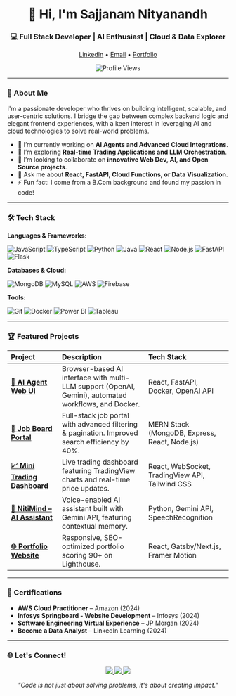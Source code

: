 <h1 align="center">👋 Hi, I'm Sajjanam Nityanandh</h1>
<h3 align="center">💻 Full Stack Developer | AI Enthusiast | Cloud & Data Explorer</h3>

<p align="center">
  <a href="https://www.linkedin.com/in/nityanandh-sajjanam-994543209/">LinkedIn</a> •
  <a href="nnithin357@gmail.com">Email</a> •
  <a href="https://nityanandh.netlify.app/">Portfolio</a>
</p>

<p align="center">
  <img src="https://komarev.com/ghpvc/?username=yourusername&label=Profile%20Views&color=0e75b6&style=flat" alt="Profile Views" />
</p>

---

### 🚀 About Me

I'm a passionate developer who thrives on building intelligent, scalable, and user-centric solutions. I bridge the gap between complex backend logic and elegant frontend experiences, with a keen interest in leveraging AI and cloud technologies to solve real-world problems.

- 🔭 I’m currently working on **AI Agents and Advanced Cloud Integrations**.
- 🌱 I’m exploring **Real-time Trading Applications and LLM Orchestration**.
- 👯 I’m looking to collaborate on **innovative Web Dev, AI, and Open Source projects**.
- 💬 Ask me about **React, FastAPI, Cloud Functions, or Data Visualization**.
- ⚡ Fun fact: I come from a B.Com background and found my passion in code!

---

### 🛠️ Tech Stack

**Languages & Frameworks:**

![JavaScript](https://img.shields.io/badge/JavaScript-F7DF1E?style=for-the-badge&logo=javascript&logoColor=black)
![TypeScript](https://img.shields.io/badge/TypeScript-007ACC?style=for-the-badge&logo=typescript&logoColor=white)
![Python](https://img.shields.io/badge/Python-3776AB?style=for-the-badge&logo=python&logoColor=white)
![Java](https://img.shields.io/badge/Java-ED8B00?style=for-the-badge&logo=openjdk&logoColor=white)
![React](https://img.shields.io/badge/React-20232A?style=for-the-badge&logo=react&logoColor=61DAFB)
![Node.js](https://img.shields.io/badge/Node.js-339933?style=for-the-badge&logo=nodedotjs&logoColor=white)
![FastAPI](https://img.shields.io/badge/FastAPI-009688?style=for-the-badge&logo=fastapi&logoColor=white)
![Flask](https://img.shields.io/badge/Flask-000000?style=for-the-badge&logo=flask&logoColor=white)

**Databases & Cloud:**

![MongoDB](https://img.shields.io/badge/MongoDB-47A248?style=for-the-badge&logo=mongodb&logoColor=white)
![MySQL](https://img.shields.io/badge/MySQL-4479A1?style=for-the-badge&logo=mysql&logoColor=white)
![AWS](https://img.shields.io/badge/AWS-FF9900?style=for-the-badge&logo=amazonaws&logoColor=white)
![Firebase](https://img.shields.io/badge/Firebase-FFCA28?style=for-the-badge&logo=firebase&logoColor=black)

**Tools:**

![Git](https://img.shields.io/badge/Git-F05032?style=for-the-badge&logo=git&logoColor=white)
![Docker](https://img.shields.io/badge/Docker-2496ED?style=for-the-badge&logo=docker&logoColor=white)
![Power BI](https://img.shields.io/badge/Power_BI-F2C811?style=for-the-badge&logo=powerbi&logoColor=black)
![Tableau](https://img.shields.io/badge/Tableau-E97627?style=for-the-badge&logo=tableau&logoColor=white)

---

### 🏆 Featured Projects

| Project | Description | Tech Stack |
| :--- | :--- | :--- |
| **[🤖 AI Agent Web UI](https://github.com/NithinSajjanam/Ai-Agent.git)** | Browser-based AI interface with multi-LLM support (OpenAI, Gemini), automated workflows, and Docker. | React, FastAPI, Docker, OpenAI API |
| **[💼 Job Board Portal](https://github.com/NithinSajjanam/Job-Board.git)** | Full-stack job portal with advanced filtering & pagination. Improved search efficiency by 40%. | MERN Stack (MongoDB, Express, React, Node.js) |
| **[📈 Mini Trading Dashboard](https://github.com/NithinSajjanam/VirtualTradeX.git)** | Live trading dashboard featuring TradingView charts and real-time price updates. | React, WebSocket, TradingView API, Tailwind CSS |
| **[🧠 NitiMind – AI Assistant](https://github.com/NithinSajjanam/NitiMind.git)** | Voice-enabled AI assistant built with Gemini API, featuring contextual memory. | Python, Gemini API, SpeechRecognition |
| **[🌐 Portfolio Website](https://nityanandh.netlify.app/)** | Responsive, SEO-optimized portfolio scoring 90+ on Lighthouse. | React, Gatsby/Next.js, Framer Motion |

---

### 📜 Certifications

- **AWS Cloud Practitioner** – Amazon (2024)
- **Infosys Springboard - Website Development** – Infosys (2024) 
- **Software Engineering Virtual Experience** – JP Morgan (2024)
- **Become a Data Analyst** – LinkedIn Learning (2024)

---


### 🌐 Let's Connect!

<p align="center">
  <a href="https://www.linkedin.com/in/nityanandh-sajjanam-994543209/">
    <img src="https://img.shields.io/badge/LinkedIn-0077B5?style=for-the-badge&logo=linkedin&logoColor=white" />
  </a>
  <a href="mailto:nnithin357@email.com">
    <img src="https://img.shields.io/badge/Gmail-D14836?style=for-the-badge&logo=gmail&logoColor=white" />
  </a>
  <a href="https://nityanandh.netlify.app/">
    <img src="https://img.shields.io/badge/Portfolio-%23000000.svg?style=for-the-badge&logo=react&logoColor=white" />
  </a>
</p>

<p align="center">
  <i>"Code is not just about solving problems, it's about creating impact."</i>
</p>
